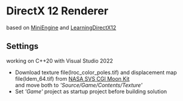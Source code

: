 # DirectX 12 Renderer
based on [MiniEngine](https://github.com/microsoft/DirectX-Graphics-Samples) and [LearningDirectX12](https://github.com/jpvanoosten/LearningDirectX12)  


## Settings
working on C++20 with Visual Studio 2022
* Download texture file(lroc_color_poles.tif) and displacement map file(ldem_64.tif) from [NASA SVS CGI Moon Kit](https://svs.gsfc.nasa.gov/cgi-bin/details.cgi?aid=4720)  
and move both to *'Source/Game/Contents/Texture'*
* Set *'Game'* project as startup project before building solution
